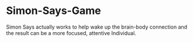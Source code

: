 # Simon-Says-Game
Simon Says actually works to help wake up the brain-body connection and the result can be a more focused, attentive Individual.

